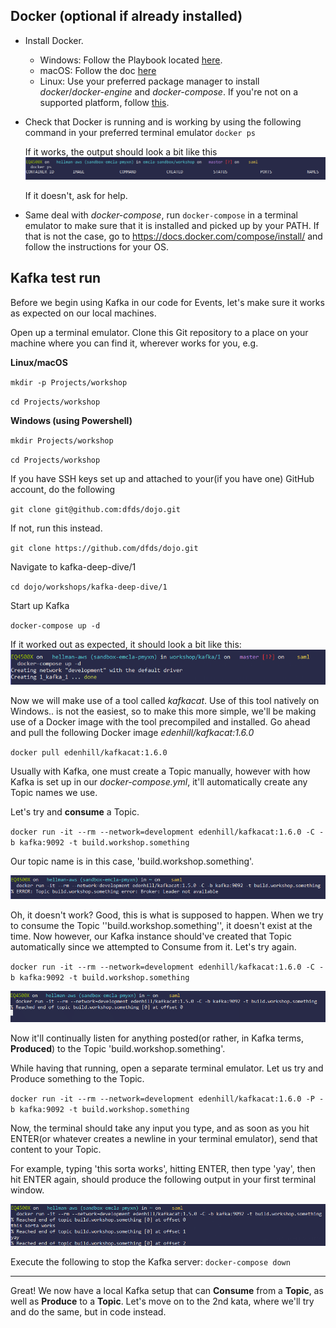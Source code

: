 ## Docker (optional if already installed)
* Install Docker.
  * Windows: Follow the Playbook located [here](https://wiki.dfds.cloud/en/playbooks/install/docker).
  * macOS: Follow the doc [here](https://docs.docker.com/docker-for-mac/install/)
  * Linux: Use your preferred package manager to install *docker*/*docker-engine* and *docker-compose*. If you're not on a supported platform, follow [this](https://docs.docker.com/install/linux/docker-ce/binaries/).

* Check that Docker is running and is working by using the following command in your preferred terminal emulator ```docker ps```
  
  If it works, the output should look a bit like this
  ![docker ps screenshot](img/01.png)

  If it doesn't, ask for help.

* Same deal with *docker-compose*, run `docker-compose` in a terminal emulator to make sure that it is installed and picked up by your PATH. If that is not the case, go to https://docs.docker.com/compose/install/ and follow the instructions for your OS.


## Kafka test run
Before we begin using Kafka in our code for Events, let's make sure it works as expected on our local machines.

Open up a terminal emulator. Clone this Git repository to a place on your machine where you can find it, wherever works for you, e.g.

**Linux/macOS**

`mkdir -p Projects/workshop`

`cd Projects/workshop`


**Windows (using Powershell)**

`mkdir Projects/workshop`

`cd Projects/workshop`


If you have SSH keys set up and attached to your(if you have one) GitHub account, do the following

`git clone git@github.com:dfds/dojo.git`

If not, run this instead.

`git clone https://github.com/dfds/dojo.git` 

Navigate to kafka-deep-dive/1

`cd dojo/workshops/kafka-deep-dive/1 `

Start up Kafka

`docker-compose up -d`

If it worked out as expected, it should look a bit like this:
![docker-compose up](img/02.png)

Now we will make use of a tool called *kafkacat*. Use of this tool natively on Windows.. is not the easiest, so to make this more simple, we'll be making use of a Docker image with the tool precompiled and installed. Go ahead and pull the following Docker image *edenhill/kafkacat:1.6.0*

`docker pull edenhill/kafkacat:1.6.0`

Usually with Kafka, one must create a Topic manually, however with how Kafka is set up in our *docker-compose.yml*, it'll automatically create any Topic names we use.

Let's try and **consume** a Topic.

`docker run -it --rm --network=development edenhill/kafkacat:1.6.0 -C -b kafka:9092 -t build.workshop.something`

Our topic name is in this case, 'build.workshop.something'.

![kafka consume 01](img/03.png)

Oh, it doesn't work? Good, this is what is supposed to happen. When we try to consume the Topic ''build.workshop.something'', it doesn't exist at the time. Now however, our Kafka instance should've created that Topic automatically since we attempted to Consume from it. Let's try again.

`docker run -it --rm --network=development edenhill/kafkacat:1.6.0 -C -b kafka:9092 -t build.workshop.something`

![kafka consume 02](img/04.png)

Now it'll continually listen for anything posted(or rather, in Kafka terms, **Produced**) to the Topic 'build.workshop.something'.

While having that running, open a separate terminal emulator. Let us try and Produce something to the Topic.

`docker run -it --rm --network=development edenhill/kafkacat:1.6.0 -P -b kafka:9092 -t build.workshop.something`

Now, the terminal should take any input you type, and as soon as you hit ENTER(or whatever creates a newline in your terminal emulator), send that content to your Topic.

For example, typing 'this sorta works', hitting ENTER, then type 'yay', then hit ENTER again, should produce the following output in your first terminal window.

![kafka consume 03](img/06.png)

Execute the following to stop the Kafka server:
`docker-compose down`

---
Great! We now have a local Kafka setup that can **Consume** from a **Topic**, as well as **Produce** to a **Topic**. Let's move on to the 2nd kata, where we'll try and do the same, but in code instead.
